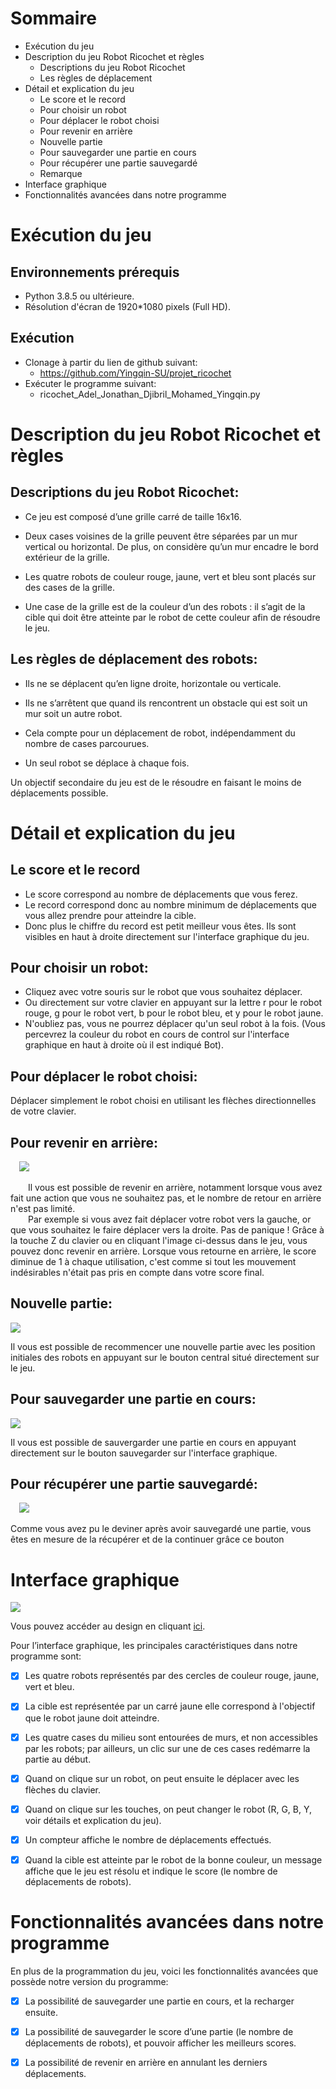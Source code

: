 # Sommaire

- Exécution du jeu
- Description du jeu Robot Ricochet et règles
    - Descriptions du jeu Robot Ricochet
    - Les règles de déplacement
- Détail et explication du jeu
    - Le score et le record
    - Pour choisir un robot
    - Pour déplacer le robot choisi
    - Pour revenir en arrière
    - Nouvelle partie
    - Pour sauvegarder une partie en cours
    - Pour récupérer une partie sauvegardé
    - Remarque
- Interface graphique
- Fonctionnalités avancées dans notre programme


# Exécution du jeu

## Environnements prérequis

- Python 3.8.5 ou ultérieure.
- Résolution d'écran de 1920*1080 pixels (Full HD).

## Exécution

- Clonage à partir du lien de github suivant:
    - https://github.com/Yingqin-SU/projet_ricochet
-  Exécuter le programme suivant:
    - ricochet_Adel_Jonathan_Djibril_Mohamed_Yingqin.py


# Description du jeu Robot Ricochet et règles

## Descriptions du jeu Robot Ricochet:

- Ce jeu est composé d’une grille carré de taille 16x16.

- Deux cases voisines de la grille peuvent être séparées par un mur vertical ou horizontal. De plus, on considère qu’un mur encadre le bord extérieur de la grille. 

- Les quatre robots de couleur rouge, jaune, vert et bleu sont placés sur des cases de la grille. 

- Une case de la grille est de la couleur d’un des robots : il s’agit de la cible qui doit être atteinte par le robot de cette couleur afin de résoudre le jeu.

## Les règles de déplacement des robots:

- Ils ne se déplacent qu’en ligne droite, horizontale ou verticale.

- Ils ne s’arrêtent que quand ils rencontrent un obstacle qui est soit un mur soit un autre robot.

- Cela compte pour un déplacement de robot, indépendamment du nombre de cases parcourues.

- Un seul robot se déplace à chaque fois.

Un objectif secondaire du jeu est de le résoudre en faisant le moins de déplacements possible.

# Détail et explication du jeu


## Le score et le record

- Le score correspond au nombre de déplacements que vous ferez.
- Le record correspond donc au nombre minimum de déplacements que vous allez prendre pour atteindre la cible. 
- Donc plus le chiffre du record est petit meilleur vous êtes. Ils sont visibles en haut à droite directement sur l'interface graphique du jeu.

## Pour choisir un robot:

- Cliquez avec votre souris sur le robot que vous souhaitez déplacer. 
- Ou directement sur votre clavier en appuyant sur la lettre r pour le robot rouge, g pour le robot vert, b pour le robot bleu, et y pour le robot jaune. 
- N'oubliez pas, vous ne pourrez déplacer qu'un seul robot à la fois. (Vous percevrez la couleur du robot en cours de control sur l'interface graphique en haut à droite où il est indiqué Bot).

## Pour déplacer le robot choisi:

Déplacer simplement le robot choisi en utilisant les flèches directionnelles de votre clavier.

## Pour revenir en arrière:

&emsp;![](img/retourne.png)
    
&emsp;&emsp;Il vous est possible de revenir en arrière, notamment lorsque vous avez fait une action que vous ne souhaitez pas, et le nombre de retour en arrière n'est pas limité. 
</br>
&emsp;&emsp;Par exemple si vous avez fait déplacer votre robot vers la gauche, or que vous souhaitez le faire déplacer vers la droite.
Pas de panique ! Grâce à la touche Z du clavier ou en cliquant l'image ci-dessus dans le jeu, vous pouvez donc revenir en arrière.
Lorsque vous retourne en arrière, le score diminue de 1 à chaque utilisation, c'est comme si tout les mouvement indésirables n'était pas pris en compte dans votre score final.

## Nouvelle partie:

![](img/update.png)

Il vous est possible de recommencer une nouvelle partie avec les position initiales des robots en appuyant sur le bouton central situé directement sur le jeu.


## Pour sauvegarder une partie en cours:

![](img/save.png)

Il vous est possible de sauvergarder une partie en cours en appuyant directement sur le bouton sauvegarder sur l'interface graphique.


## Pour récupérer une partie sauvegardé:

&emsp;![](img/reload.png)

Comme vous avez pu le deviner après avoir sauvegardé une partie, vous êtes en mesure de la récupérer et de la continuer grâce ce bouton 


# Interface graphique

![](img/interface.png)

Vous pouvez accéder au design en cliquant [ici](
 https://www.figma.com/file/x7RSGbecOuXXQ8LsqnKcqL/Robot-ricochet-UI?node-id=0%3A1).

Pour l’interface graphique, les principales caractéristiques dans notre programme sont:

- [X] Les quatre robots représentés par des cercles de couleur rouge, jaune, vert et bleu.

- [X] La cible est représentée par un carré jaune elle correspond à l'objectif que le robot jaune doit atteindre.

- [X] Les quatre cases du milieu sont entourées de murs, et non accessibles par les robots; par ailleurs, un clic sur une de ces cases redémarre la partie au début.

- [X] Quand on clique sur un robot, on peut ensuite le déplacer avec les flèches du clavier.

- [X] Quand on clique sur les touches, on peut changer le robot (R, G, B, Y, voir détails et explication du jeu).

- [X] Un compteur affiche le nombre de déplacements effectués.

- [X] Quand la cible est atteinte par le robot de la bonne couleur, un message affiche que le jeu est résolu et indique le score (le nombre de déplacements de robots).


# Fonctionnalités avancées dans notre programme

En plus de la programmation du jeu, voici les fonctionnalités avancées que possède notre version du programme:

- [X] La possibilité de sauvegarder une partie en cours, et la recharger ensuite.

- [X] La possibilité de sauvegarder le score d’une partie (le nombre de déplacements de robots), et pouvoir afficher les meilleurs scores.

- [X] La possibilité de revenir en arrière en annulant les derniers déplacements.